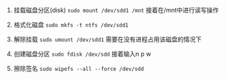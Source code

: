 1. 挂载磁盘分区(disk)
`sudo mount /dev/sdd1 /mnt` 
接着在/mnt中进行读写操作
2. 格式化磁盘
`sudo mkfs -t ntfs /dev/sdd1`
3. 解除挂载
`sudo umount /dev/sdd1`
需要在没有进程占用该磁盘的情况下

4. 创建磁盘分区
`sudo fdisk /dev/sdd`
接着输入n p w

5. 擦除签名
`sudo wipefs --all --force /dev/sdd`